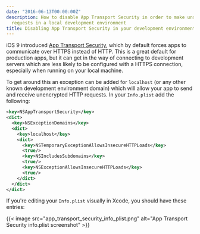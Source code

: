 ```yaml
---
date: "2016-06-13T00:00:00Z"
description: How to disable App Transport Security in order to make unsecured HTTP
  requests in a local development environment
title: Disabling App Transport Security in your development environment
---
```


iOS 9 introduced [App Transport Security](https://developer.apple.com/library/ios/documentation/General/Reference/InfoPlistKeyReference/Articles/CocoaKeys.html#//apple_ref/doc/uid/TP40009251-SW33), which by default forces apps to communicate over HTTPS instead of HTTP. This is a great default for production apps, but it can get in the way of connecting to development servers which are less likely to be configured with a HTTPS connection, especially when running on your local machine.

To get around this an exception can be added for `localhost` (or any other known development environment domain) which will allow your app to send and receive unencrypted HTTP requests. In your `Info.plist` add the following:

```xml
<key>NSAppTransportSecurity</key>
<dict>
  <key>NSExceptionDomains</key>
  <dict>
    <key>localhost</key>
    <dict>
      <key>NSTemporaryExceptionAllowsInsecureHTTPLoads</key>
      <true/>
      <key>NSIncludesSubdomains</key>
      <true/>
      <key>NSExceptionAllowsInsecureHTTPLoads</key>
      <true/>
    </dict>
  </dict>
</dict>
```

If you're editing your `Info.plist` visually in Xcode, you should have these entries:

{{< image src="app_transport_security_info_plist.png" alt="App Transport Security info.plist screenshot" >}}
